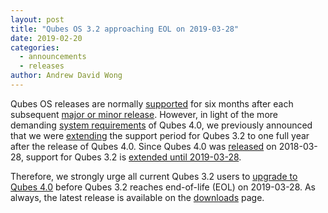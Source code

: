 ```yaml
---
layout: post
title: "Qubes OS 3.2 approaching EOL on 2019-03-28"
date: 2019-02-20
categories:
  - announcements
  - releases
author: Andrew David Wong
---
```


Qubes OS releases are normally [supported] for six months after each
subsequent [major or minor release]. However, in light of the more
demanding [system requirements] of Qubes 4.0, we previously announced
that we were [extending] the support period for Qubes 3.2 to one full
year after the release of Qubes 4.0. Since Qubes 4.0 was [released] on
2018-03-28, support for Qubes 3.2 is [extended until 2019-03-28].

Therefore, we strongly urge all current Qubes 3.2 users to [upgrade to
Qubes 4.0] before Qubes 3.2 reaches end-of-life (EOL) on 2019-03-28.
As always, the latest release is available on the [downloads] page.

[supported]: https://www.qubes-os.org/doc/supported-versions/
[major or minor release]: https://www.qubes-os.org/doc/version-scheme/
[system requirements]: https://www.qubes-os.org/doc/system-requirements/#qubes-release-4x
[extending]: https://www.qubes-os.org/news/2016/09/02/4-0-minimum-requirements-3-2-extended-support/#extended-support-for-qubes-os-32
[released]: https://www.qubes-os.org/news/2018/03/28/qubes-40/
[extended until 2019-03-28]: https://www.qubes-os.org/news/2018/03/28/qubes-40/#the-past-and-the-future
[upgrade to Qubes 4.0]: https://www.qubes-os.org/doc/upgrade-to-r4.0/
[downloads]: https://www.qubes-os.org/downloads/

